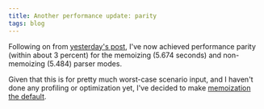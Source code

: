 ```yaml
---
title: Another performance update: parity
tags: blog
---
```


Following on from [yesterday's post](http://wincent.com/a/about/wincent/weblog/archives/2007/02/parser_generato.php), I've now achieved performance parity (within about 3 percent) for the memoizing (5.674 seconds) and non-memoizing (5.484) parser modes.

Given that this is for pretty much worst-case scenario input, and I haven't done any profiling or optimization yet, I've decided to make [memoization the default](http://wincent.com/a/about/wincent/weblog/svn-log/archives/2007/02/walrus_r47_2_items_changed.php).
